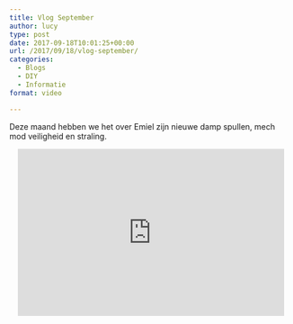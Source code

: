 ```yaml
---
title: Vlog September
author: lucy
type: post
date: 2017-09-18T10:01:25+00:00
url: /2017/09/18/vlog-september/
categories:
  - Blogs
  - DIY
  - Informatie
format: video

---
```

Deze maand hebben we het over Emiel zijn nieuwe damp spullen, mech mod veiligheid en straling.

<span class="embed-youtube" style="text-align:center; display: block;"><iframe class='youtube-player' type='text/html' width='474' height='297' src='https://www.youtube.com/embed/keMJxsMwElM?version=3&#038;rel=1&#038;fs=1&#038;autohide=2&#038;showsearch=0&#038;showinfo=1&#038;iv_load_policy=1&#038;wmode=transparent' allowfullscreen='true' style='border:0;'></iframe></span>
